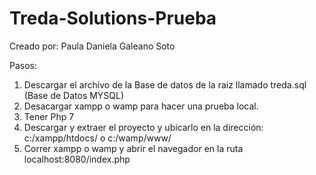 # Treda-Solutions-Prueba
Creado por: Paula Daniela Galeano Soto

Pasos:

1. Descargar el archivo de la Base de datos de la raiz llamado treda.sql (Base de Datos MYSQL)
2. Desacargar xampp o wamp para hacer una prueba local.
3. Tener Php 7
4. Descargar y extraer el proyecto y ubicarlo en la dirección: c:/xampp/htdocs/ o c:/wamp/www/
5. Correr xampp o wamp y abrir el navegador en la ruta localhost:8080/index.php
